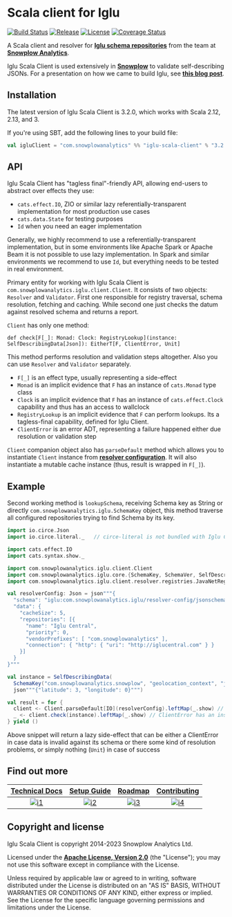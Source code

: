 # Scala client for Iglu

[![Build Status][ci-image]][ci]
[![Release][release-image]][releases]
[![License][license-image]][license]
[![Coverage Status][coveralls-image]][coveralls]

A Scala client and resolver for **[Iglu schema repositories][iglu-docs]** from the team at **[Snowplow Analytics][snowplow-website]**.

Iglu Scala Client is used extensively in **[Snowplow][snowplow-repo]** to validate self-describing JSONs. For a presentation on how we came to build Iglu, see **[this blog post][snowplow-schema-post]**.

## Installation

The latest version of Iglu Scala Client is 3.2.0, which works with Scala 2.12, 2.13, and 3.

If you're using SBT, add the following lines to your build file:

```scala
val igluClient = "com.snowplowanalytics" %% "iglu-scala-client" % "3.2.0"
```

## API

Iglu Scala Client has "tagless final"-friendly API, allowing end-users to abstract over effects they use:

* `cats.effect.IO`, ZIO or similar lazy referentially-transparent implementation for most production use cases
* `cats.data.State` for testing purposes
* `Id` when you need an eager implementation

Generally, we highly recommend to use a referentially-transparent implementation,
but in some environments like Apache Spark or Apache Beam it is not possible to use lazy implementation.
In Spark and similar environments we recommend to use `Id`, but everything needs to be tested in real environment.

Primary entity for working with Iglu Scala Client is `com.snowplowanalytics.iglu.client.Client`.
It consists of two objects: `Resolver` and `Validator`. First one responsible for registry traversal, schema resolution, fetching and caching.
While second one just checks the datum against resolved schema and returns a report.

`Client` has only one method:

```
def check[F[_]: Monad: Clock: RegistryLookup](instance: SelfDescribingData[Json]): EitherT[F, ClientError, Unit]
```

This method performs resolution and validation steps altogether. Also you can use `Resolver` and `Validator` separately.

* `F[_]` is an effect type, usually representing a side-effect
* `Monad` is an implicit evidence that `F` has an instance of `cats.Monad` type class
* `Clock` is an implicit evidence that `F` has an instance of `cats.effect.Clock` capability and thus has an access to wallclock
* `RegistryLookup` is an implicit evidence that `F` can perform lookups. Its a tagless-final capability, defined for Iglu Client.
* `ClientError` is an error ADT, representing a failure happened either due resolution or validation step

`Client` companion object also has `parseDefault` method which allows you to instantiate `Client` instance from **[resolver configuration][resolver-config]**. It will also instantiate a mutable cache instance (thus, result is wrapped in `F[_]`).

## Example

Second working method is `lookupSchema`, receiving Schema key as String or directly `com.snowplowanalytics.iglu.SchemaKey` object,
this method traverse all configured repositories trying to find Schema by its key.

```scala
import io.circe.Json
import io.circe.literal._   // circe-literal is not bundled with Iglu Client

import cats.effect.IO
import cats.syntax.show._

import com.snowplowanalytics.iglu.client.Client
import com.snowplowanalytics.iglu.core.{SchemaKey, SchemaVer, SelfDescribingData}
import com.snowplowanalytics.iglu.client.resolver.registries.JavaNetRegistryLookup._

val resolverConfig: Json = json"""{
  "schema": "iglu:com.snowplowanalytics.iglu/resolver-config/jsonschema/1-0-1",
  "data": {
    "cacheSize": 5,
    "repositories": [{
      "name": "Iglu Central",
      "priority": 0,
      "vendorPrefixes": [ "com.snowplowanalytics" ],
      "connection": { "http": { "uri": "http://iglucentral.com" } }
    }]
  }
}"""

val instance = SelfDescribingData(
  SchemaKey("com.snowplowanalytics.snowplow", "geolocation_context", "jsonschema", SchemaVer.Full(1,1,0)),
  json"""{"latitude": 3, "longitude": 0}""")

val result = for {
  client <- Client.parseDefault[IO](resolverConfig).leftMap(_.show) // It can be a DecodingError
  _ <- client.check(instance).leftMap(_.show) // ClientError has an instance of Show type class
} yield ()
```

Above snippet will return a lazy side-effect that can be either a ClientError in case data is invalid against its schema
or there some kind of resolution problems, or simply nothing (`Unit`) in case of success

## Find out more

| **[Technical Docs][techdocs]**    | **[Setup Guide][setup]**    | **[Roadmap][roadmap]**          | **[Contributing][contributing]**          |
|:---------------------------------:|:---------------------------:|:-------------------------------:|:-----------------------------------------:|
| [![i1][techdocs-image]][techdocs] | [![i2][setup-image]][setup] | [![i3][roadmap-image]][roadmap] | [![i4][contributing-image]][contributing] |

## Copyright and license

Iglu Scala Client is copyright 2014-2023 Snowplow Analytics Ltd.

Licensed under the **[Apache License, Version 2.0][license]** (the "License");
you may not use this software except in compliance with the License.

Unless required by applicable law or agreed to in writing, software
distributed under the License is distributed on an "AS IS" BASIS,
WITHOUT WARRANTIES OR CONDITIONS OF ANY KIND, either express or implied.
See the License for the specific language governing permissions and
limitations under the License.

[iglu-docs]: https://docs.snowplow.io/docs/pipeline-components-and-applications/iglu/
[snowplow-schema-post]: https://snowplow.io/blog/making-snowplow-schemas-flexible-a-technical-approach/
[resolver-config]: https://docs.snowplow.io/docs/pipeline-components-and-applications/iglu/iglu-resolver/

[snowplow-repo]: https://github.com/snowplow/snowplow
[snowplow-website]: http://snowplow.io

[techdocs-image]: https://d3i6fms1cm1j0i.cloudfront.net/github/images/techdocs.png
[setup-image]: https://d3i6fms1cm1j0i.cloudfront.net/github/images/setup.png
[roadmap-image]: https://d3i6fms1cm1j0i.cloudfront.net/github/images/roadmap.png
[contributing-image]: https://d3i6fms1cm1j0i.cloudfront.net/github/images/contributing.png

[techdocs]: https://docs.snowplow.io/docs/pipeline-components-and-applications/iglu/iglu-clients/
[setup]: https://docs.snowplow.io/docs/pipeline-components-and-applications/iglu/iglu-clients/scala-client-setup/
[roadmap]: https://github.com/snowplow/snowplow/projects/7
[contributing]: https://docs.snowplow.io/docs/contributing/

[ci]: https://github.com/snowplow/iglu-scala-client/actions?query=workflow%3ACI
[ci-image]: https://github.com/snowplow/iglu-scala-client/workflows/CI/badge.svg

[releases]: https://github.com/snowplow/iglu-scala-client/releases
[release-image]: https://maven-badges.herokuapp.com/maven-central/com.snowplowanalytics/iglu-scala-client_2.12/badge.svg

[license]: http://www.apache.org/licenses/LICENSE-2.0
[license-image]: http://img.shields.io/badge/license-Apache--2-blue.svg?style=flat

[coveralls]: https://coveralls.io/github/snowplow/iglu-scala-client?branch=master
[coveralls-image]: https://coveralls.io/repos/github/snowplow/iglu-scala-client/badge.svg?branch=master

